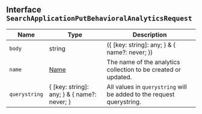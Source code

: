 ## Interface `SearchApplicationPutBehavioralAnalyticsRequest`

| Name | Type | Description |
| - | - | - |
| `body` | string | ({ [key: string]: any; } & { name?: never; }) | All values in `body` will be added to the request body. |
| `name` | [Name](./Name.md) | The name of the analytics collection to be created or updated. |
| `querystring` | { [key: string]: any; } & { name?: never; } | All values in `querystring` will be added to the request querystring. |
